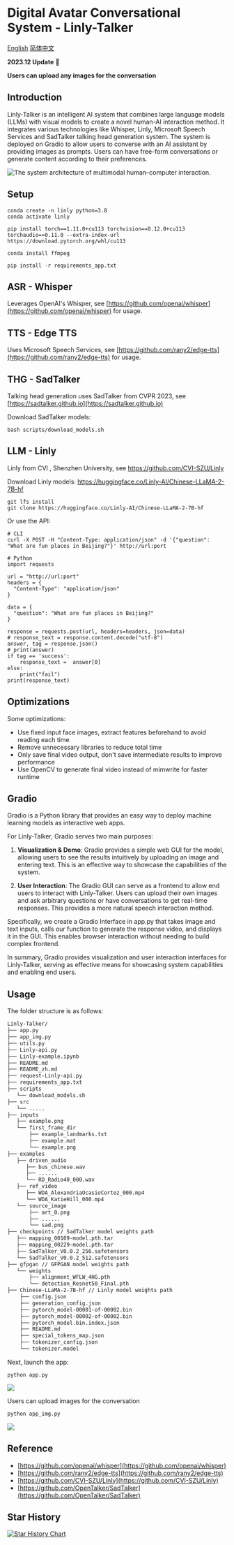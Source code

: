 # Digital Avatar Conversational System - Linly-Talker

[English](./README.md) [简体中文](./README_zh.md)

**2023.12 Update** 📆

**Users can upload any images for the conversation**



## Introduction

Linly-Talker is an intelligent AI system that combines large language models (LLMs) with visual models to create a novel human-AI interaction method. It integrates various technologies like Whisper, Linly, Microsoft Speech Services and SadTalker talking head generation system. The system is deployed on Gradio to allow users to converse with an AI assistant by providing images as prompts. Users can have free-form conversations or generate content according to their preferences.

![The system architecture of multimodal human–computer interaction.](HOI.png)

## Setup

```
conda create -n linly python=3.8
conda activate linly

pip install torch==1.11.0+cu113 torchvision==0.12.0+cu113 torchaudio==0.11.0 --extra-index-url https://download.pytorch.org/whl/cu113 

conda install ffmpeg

pip install -r requirements_app.txt
```

## ASR - Whisper

Leverages OpenAI's Whisper, see [https://github.com/openai/whisper](https://github.com/openai/whisper) for usage.

## TTS - Edge TTS

Uses Microsoft Speech Services, see [https://github.com/rany2/edge-tts](https://github.com/rany2/edge-tts) for usage. 

## THG - SadTalker

Talking head generation uses SadTalker from CVPR 2023, see [https://sadtalker.github.io](https://sadtalker.github.io)

Download SadTalker models:

```
bash scripts/download_models.sh
```

## LLM - Linly 

Linly from CVI , Shenzhen University, see https://github.com/CVI-SZU/Linly

Download Linly models: https://huggingface.co/Linly-AI/Chinese-LLaMA-2-7B-hf

```
git lfs install
git clone https://huggingface.co/Linly-AI/Chinese-LLaMA-2-7B-hf
```

Or use the API:

```
# CLI
curl -X POST -H "Content-Type: application/json" -d '{"question": "What are fun places in Beijing?"}' http://url:port

# Python
import requests

url = "http://url:port"  
headers = {
  "Content-Type": "application/json" 
}

data = {
  "question": "What are fun places in Beijing?"
}

response = requests.post(url, headers=headers, json=data)
# response_text = response.content.decode("utf-8")
answer, tag = response.json()
# print(answer)
if tag == 'success':
    response_text =  answer[0]
else:
    print("fail")
print(response_text)
```

## Optimizations

Some optimizations:

- Use fixed input face images, extract features beforehand to avoid reading each time
- Remove unnecessary libraries to reduce total time
- Only save final video output, don't save intermediate results to improve performance 
- Use OpenCV to generate final video instead of mimwrite for faster runtime

## Gradio

Gradio is a Python library that provides an easy way to deploy machine learning models as interactive web apps. 

For Linly-Talker, Gradio serves two main purposes:

1. **Visualization & Demo**: Gradio provides a simple web GUI for the model, allowing users to see the results intuitively by uploading an image and entering text. This is an effective way to showcase the capabilities of the system.

2. **User Interaction**: The Gradio GUI can serve as a frontend to allow end users to interact with Linly-Talker. Users can upload their own images and ask arbitrary questions or have conversations to get real-time responses. This provides a more natural speech interaction method.

Specifically, we create a Gradio Interface in app.py that takes image and text inputs, calls our function to generate the response video, and displays it in the GUI. This enables browser interaction without needing to build complex frontend. 

In summary, Gradio provides visualization and user interaction interfaces for Linly-Talker, serving as effective means for showcasing system capabilities and enabling end users.

## Usage

The folder structure is as follows:

```bash
Linly-Talker/
├── app.py
├── app_img.py 
├── utils.py
├── Linly-api.py
├── Linly-example.ipynb
├── README.md
├── README_zh.md
├── request-Linly-api.py
├── requirements_app.txt
├── scripts
   └── download_models.sh
├── src
   └── .....
├── inputs
   ├── example.png
   └── first_frame_dir
       ├── example_landmarks.txt
       ├── example.mat
       └── example.png
├── examples
   ├── driven_audio
      ├── bus_chinese.wav
      ├── ......
      └── RD_Radio40_000.wav
   ├── ref_video
      ├── WDA_AlexandriaOcasioCortez_000.mp4
      └── WDA_KatieHill_000.mp4
   └── source_image
       ├── art_0.png
       ├── ......
       └── sad.png
├── checkpoints // SadTalker model weights path
   ├── mapping_00109-model.pth.tar
   ├── mapping_00229-model.pth.tar
   ├── SadTalker_V0.0.2_256.safetensors
   └── SadTalker_V0.0.2_512.safetensors
├── gfpgan // GFPGAN model weights path
   └── weights
       ├── alignment_WFLW_4HG.pth
       └── detection_Resnet50_Final.pth
├── Chinese-LLaMA-2-7B-hf // Linly model weights path
    ├── config.json
    ├── generation_config.json
    ├── pytorch_model-00001-of-00002.bin
    ├── pytorch_model-00002-of-00002.bin
    ├── pytorch_model.bin.index.json
    ├── README.md
    ├── special_tokens_map.json
    ├── tokenizer_config.json
    └── tokenizer.model
```

Next, launch the app:

```
python app.py
```

![](UI.jpg)

Users can upload images for the conversation

```bash
python app_img.py
```

![](UI2.jpg)

## Reference

- [https://github.com/openai/whisper](https://github.com/openai/whisper)
- [https://github.com/rany2/edge-tts](https://github.com/rany2/edge-tts)  
- [https://github.com/CVI-SZU/Linly](https://github.com/CVI-SZU/Linly)
- [https://github.com/OpenTalker/SadTalker](https://github.com/OpenTalker/SadTalker)


## Star History

[![Star History Chart](https://api.star-history.com/svg?repos=Kedreamix/Linly-Talker&type=Date)](https://star-history.com/#Kedreamix/Linly-Talker&Date)

